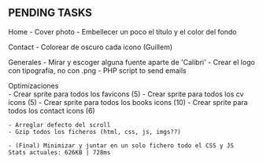 PENDING TASKS
---------------


Home
	- Cover photo
	- Embellecer un poco el título y el color del fondo


Contact
	- Colorear de oscuro cada icono (Guillem)


Generales
	- Mirar y escoger alguna fuente aparte de 'Calibri'
	- Crear el logo con tipografía, no con .png
	- PHP script to send emails


Optimizaciones	
	- Crear sprite para todos los favicons      (5)
	- Crear sprite para todos los cv icons      (5)
	- Crear sprite para todos los books icons  (10)
	- Crear sprite para todos los contact icons (6)

	- Arreglar defecto del scroll
	- Gzip todos los ficheros (html, css, js, imgs??)

	- (Final) Minimizar y juntar en un solo fichero todo el CSS y JS
	Stats actuales: 626KB | 728ms